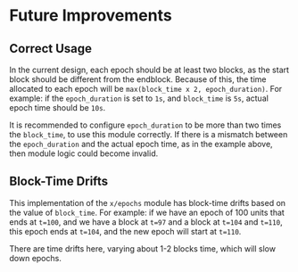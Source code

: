 <!--
order: 7
-->

# Future Improvements

## Correct Usage

In the current design, each epoch should be at least two blocks, as the start block should be different from the endblock.
Because of this, the time allocated to each epoch will be `max(block_time x 2, epoch_duration)`.
For example: if the `epoch_duration` is set to `1s`, and `block_time` is `5s`, actual epoch time should be `10s`.

It is recommended to configure `epoch_duration` to be more than two times the `block_time`, to use this module correctly.
If there is a mismatch between the `epoch_duration` and the actual epoch time, as in the example above, then module logic could become invalid.

## Block-Time Drifts

This implementation of the `x/epochs` module has block-time drifts based on the value of `block_time`.
For example: if we have an epoch of 100 units that ends at `t=100`, and we have a block at `t=97` and a block at `t=104` and `t=110`, this epoch ends at `t=104`, and the new epoch will start at `t=110`.

There are time drifts here, varying about 1-2 blocks time, which will slow down epochs.
